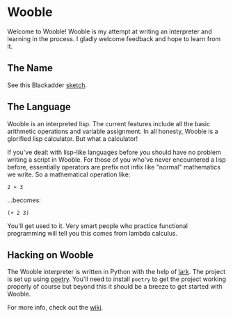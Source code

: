 Wooble
=======

Welcome to Wooble! Wooble is my attempt at writing an interpreter and learning in the process.
I gladly welcome feedback and hope to learn from it.

The Name
---------

See this Blackadder [sketch](https://youtu.be/G2DCExerOsA).

The Language
-------------

Wooble is an interpreted lisp. The current features include all the basic arithmetic operations
and variable assignment. In all honesty, Wooble is a glorified lisp calculator. But what a
calculator!

If you've dealt with lisp-like languages before you should have no problem writing a script in
Wooble. For those of you who've never encountered a lisp before, essentially operators are prefix
not infix like "normal" mathematics we write. So a mathematical operation like:

    2 + 3

...becomes:

    (+ 2 3)

You'll get used to it. Very smart people who practice functional programming will tell you this
comes from lambda calculus.

Hacking on Wooble
------------------

The Wooble interpreter is written in Python with the help of [lark](https://github.com/lark-parser/lark). The
project is set up using [poetry](https://poetry.eustace.io/). You'll need to install `poetry` to
get the project working properly of course but beyond this it should be a 
breeze to get started with Wooble.

For more info, check out the [wiki](https://github.com/drewokane/wooble/wiki).
